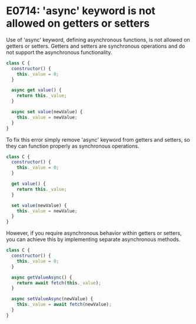 # E0714: 'async' keyword is not allowed on getters or setters

Use of 'async' keyword, defining asynchronous functions, is not allowed on getters or setters.
Getters and setters are synchronous operations and do not support the asynchronous functionality.


```javascript
class C {
  constructor() {
    this._value = 0;
  }

  async get value() {
    return this._value;
  }

  async set value(newValue) {
    this._value = newValue;
  }
}
```

To fix this error simply remove 'async' keyword from getters and setters, 
so they can function properly as synchronous operations.


```javascript
class C {
  constructor() {
    this._value = 0;
  }

  get value() {
    return this._value;
  }

  set value(newValue) {
    this._value = newValue;
  }
}
```

However, if you require asynchronous behavior within getters or setters, 
you can achieve this by implementing separate asynchronous methods.


```javascript
class C {
  constructor() {
    this._value = 0;
  }

  async getValueAsync() {
    return await fetch(this._value);
  }

  async setValueAsync(newValue) {
    this._value = await fetch(newValue);
  }
}
```